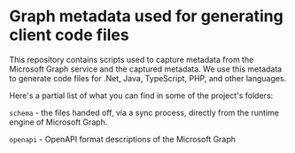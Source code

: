 # Graph metadata used for generating client code files
This repository contains scripts used to capture metadata from the Microsoft Graph service and the captured metadata.
We use this metadata to generate code files for .Net, Java, TypeScript, PHP, and other languages.

Here's a partial list of what you can find in some of the project's folders:

`schema` - the files handed off, via a sync process, directly from the runtime engine of Microsoft Graph.

`openapi` - OpenAPI format descriptions of the Microsoft Graph
